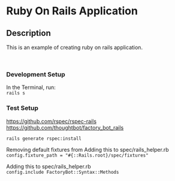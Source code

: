 # Ruby On Rails Application

## Description

This is an example of creating ruby on rails application.

<br>

### Development Setup

In the Terminal, run: <br>
`
rails s
`
<br>
### Test Setup
https://github.com/rspec/rspec-rails <br>
https://github.com/thoughtbot/factory_bot_rails

`
rails generate rspec:install 
`

Removing default fixtures from Adding this to spec/rails_helper.rb <br>
`
  config.fixture_path = "#{::Rails.root}/spec/fixtures"
`


Adding this to spec/rails_helper.rb <br>
`
  config.include FactoryBot::Syntax::Methods
`